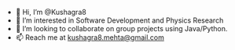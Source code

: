 - 👋 Hi, I’m @Kushagra8
- 👀 I’m interested in Software Development and Physics Research
- 💞️ I’m looking to collaborate on group projects using Java/Python.
- 📫 Reach me at kushagra8.mehta@gmail.com

<!---
Kushagra8/Kushagra8 is a ✨ special ✨ repository because its `README.md` (this file) appears on your GitHub profile.
You can click the Preview link to take a look at your changes.
--->
